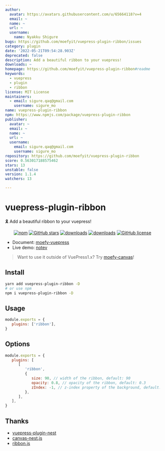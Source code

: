 ```yaml
---
author:
  avatar: https://avatars.githubusercontent.com/u/65664118?v=4
  email: ~
  name: ~
  url: ~
  username:
    name: Nyakku Shigure
bugs: https://github.com/moefyit/vuepress-plugin-ribbon/issues
category: plugin
date: '2022-05-21T09:54:28.903Z'
deprecated: false
description: Add a beautiful ribbon to your vuepress!
downloads: ~
homepage: https://github.com/moefyit/vuepress-plugin-ribbon#readme
keywords:
  - vuepress
  - plugin
  - ribbon
license: MIT License
maintainers:
  - email: sigure.qaq@gmail.com
    username: sigure_mo
name: vuepress-plugin-ribbon
npm: https://www.npmjs.com/package/vuepress-plugin-ribbon
publisher:
  avatar: ~
  email: ~
  name: ~
  url: ~
  username:
    email: sigure.qaq@gmail.com
    username: sigure_mo
repository: https://github.com/moefyit/vuepress-plugin-ribbon
score: 0.563017188575462
stars: 13
unstable: false
version: 1.1.4
watchers: 13

---
```


# vuepress-plugin-ribbon <GitHubLink repo="moefyit/vuepress-plugin-ribbon"/>

:reminder_ribbon: Add a beautiful ribbon to your vuepress!

<p align="center">
   <a href="https://www.npmjs.com/package/vuepress-plugin-ribbon" target="_blank"><img alt="npm" src="https://img.shields.io/npm/v/vuepress-plugin-ribbon.svg?style=flat-square"></a>
   <a href="https://github.com/moefyit/vuepress-plugin-ribbon/stargazers" target="_blank"><img alt="GitHub stars" src="https://img.shields.io/github/stars/moefyit/vuepress-plugin-ribbon?style=flat-square"></a>
   <a href="https://www.npmjs.com/package/vuepress-plugin-ribbon" target="_blank"><img alt="downloads" src="https://img.shields.io/npm/dt/vuepress-plugin-ribbon.svg?style=flat-square"></a>
   <a href="https://www.npmjs.com/package/vuepress-plugin-ribbon" target="_blank"><img alt="downloads" src="https://img.shields.io/npm/dm/vuepress-plugin-ribbon.svg?style=flat-square"></a>
   <a href="https://github.com/moefyit/vuepress-plugin-ribbon/blob/main/LICENSE" target="_blank"><img alt="GitHub license" src="https://img.shields.io/github/license/moefyit/vuepress-plugin-ribbon?style=flat-square"></a>
</p>

- Document: [moefy-vuepress](https://moefyit.github.io/moefy-vuepress/)
- Live demo: [notev](https://nyakku.moe/)

> Want to use it outside of VuePress1.x? Try [moefy-canvas](https://github.com/moefyit/moefy-canvas)!

## Install

```bash
yarn add vuepress-plugin-ribbon -D
# or use npm
npm i vuepress-plugin-ribbon -D
```

## Usage

```javascript
module.exports = {
   plugins: ['ribbon'],
}
```

## Options

```js
module.exports = {
   plugins: [
      [
         'ribbon',
         {
            size: 90, // width of the ribbon, default: 90
            opacity: 0.8, // opacity of the ribbon, default: 0.3
            zIndex: -1, // z-index property of the background, default: -1
         },
      ],
   ],
}
```

## Thanks

- [vuepress-plugin-nest](https://github.com/vxhly/vuepress-plugin-nest)
- [canvas-nest.js](https://github.com/hustcc/canvas-nest.js)
- [ribbon.js](https://github.com/hustcc/ribbon.js)
